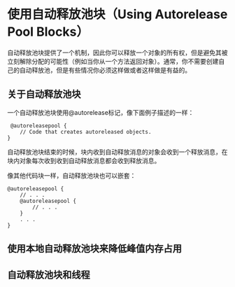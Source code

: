 # 使用自动释放池块（Using Autorelease Pool Blocks）

自动释放池块提供了一个机制，因此你可以释放一个对象的所有权，但是避免其被立刻解除分配的可能性（例如当你从一个方法返回对象）。通常，你不需要创建自己的自动释放池，但是有些情况你必须这样做或者这样做是有益的。

## 关于自动释放池块

一个自动释放池块使用@autorelease标记，像下面例子描述的一样：

```
 @autoreleasepool {
    // Code that creates autoreleased objects.
}
```

自动释放池块结束的时候，块内收到自动释放消息的对象会收到一个释放消息，在块内对象每次收到收到自动释放消息都会收到释放消息。

像其他代码块一样，自动释放池块也可以嵌套：

```
@autoreleasepool {
    // . . .
    @autoreleasepool {
        // . . .
    }
    . . .
}
```



## 使用本地自动释放池块来降低峰值内存占用

## 自动释放池块和线程



